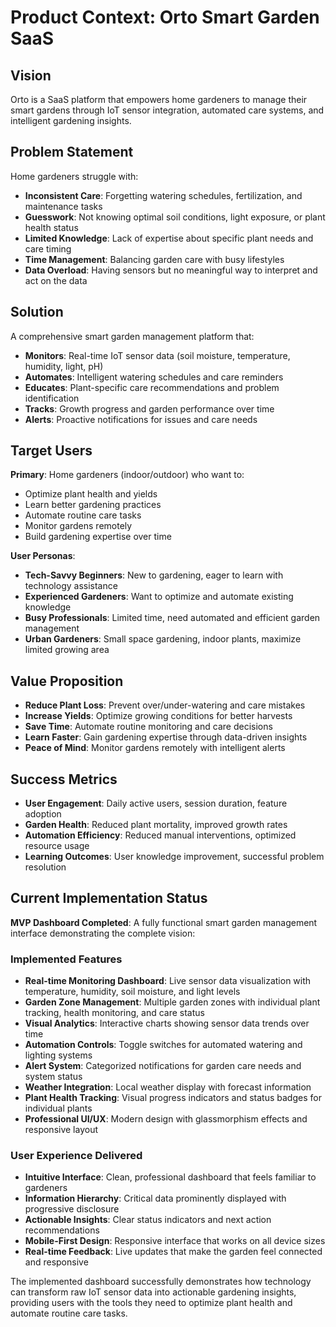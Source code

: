 # Product Context: Orto Smart Garden SaaS

## Vision
Orto is a SaaS platform that empowers home gardeners to manage their smart gardens through IoT sensor integration, automated care systems, and intelligent gardening insights.

## Problem Statement
Home gardeners struggle with:
- **Inconsistent Care**: Forgetting watering schedules, fertilization, and maintenance tasks
- **Guesswork**: Not knowing optimal soil conditions, light exposure, or plant health status
- **Limited Knowledge**: Lack of expertise about specific plant needs and care timing
- **Time Management**: Balancing garden care with busy lifestyles
- **Data Overload**: Having sensors but no meaningful way to interpret and act on the data

## Solution
A comprehensive smart garden management platform that:
- **Monitors**: Real-time IoT sensor data (soil moisture, temperature, humidity, light, pH)
- **Automates**: Intelligent watering schedules and care reminders
- **Educates**: Plant-specific care recommendations and problem identification
- **Tracks**: Growth progress and garden performance over time
- **Alerts**: Proactive notifications for issues and care needs

## Target Users
**Primary**: Home gardeners (indoor/outdoor) who want to:
- Optimize plant health and yields
- Learn better gardening practices
- Automate routine care tasks
- Monitor gardens remotely
- Build gardening expertise over time

**User Personas**:
- **Tech-Savvy Beginners**: New to gardening, eager to learn with technology assistance
- **Experienced Gardeners**: Want to optimize and automate existing knowledge
- **Busy Professionals**: Limited time, need automated and efficient garden management
- **Urban Gardeners**: Small space gardening, indoor plants, maximize limited growing area

## Value Proposition
- **Reduce Plant Loss**: Prevent over/under-watering and care mistakes
- **Increase Yields**: Optimize growing conditions for better harvests
- **Save Time**: Automate routine monitoring and care decisions
- **Learn Faster**: Gain gardening expertise through data-driven insights
- **Peace of Mind**: Monitor gardens remotely with intelligent alerts

## Success Metrics
- **User Engagement**: Daily active users, session duration, feature adoption
- **Garden Health**: Reduced plant mortality, improved growth rates
- **Automation Efficiency**: Reduced manual interventions, optimized resource usage
- **Learning Outcomes**: User knowledge improvement, successful problem resolution

## Current Implementation Status
**MVP Dashboard Completed**: A fully functional smart garden management interface demonstrating the complete vision:

### Implemented Features
- **Real-time Monitoring Dashboard**: Live sensor data visualization with temperature, humidity, soil moisture, and light levels
- **Garden Zone Management**: Multiple garden zones with individual plant tracking, health monitoring, and care status
- **Visual Analytics**: Interactive charts showing sensor data trends over time
- **Automation Controls**: Toggle switches for automated watering and lighting systems
- **Alert System**: Categorized notifications for garden care needs and system status
- **Weather Integration**: Local weather display with forecast information
- **Plant Health Tracking**: Visual progress indicators and status badges for individual plants
- **Professional UI/UX**: Modern design with glassmorphism effects and responsive layout

### User Experience Delivered
- **Intuitive Interface**: Clean, professional dashboard that feels familiar to gardeners
- **Information Hierarchy**: Critical data prominently displayed with progressive disclosure
- **Actionable Insights**: Clear status indicators and next action recommendations
- **Mobile-First Design**: Responsive interface that works on all device sizes
- **Real-time Feedback**: Live updates that make the garden feel connected and responsive

The implemented dashboard successfully demonstrates how technology can transform raw IoT sensor data into actionable gardening insights, providing users with the tools they need to optimize plant health and automate routine care tasks.
